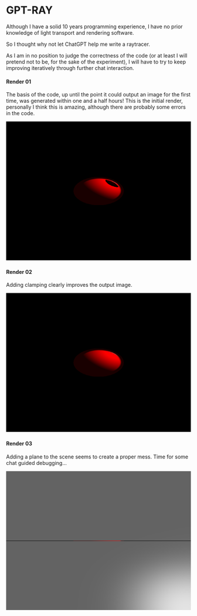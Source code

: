# GPT-RAY

Although I have a solid 10 years programming experience, I have no prior knowledge of light transport and rendering software. 

So I thought why not let ChatGPT help me write a raytracer.

As I am in no position to judge the correctness of the code (or at least I will pretend not to be, for the sake of the experiment), I will have to try to keep improving iteratively through further chat interaction.

#### Render 01

The basis of the code, up until the point it could output an image for the first time, was generated within one and a half hours!
This is the initial render, personally I think this is amazing, although there are probably some errors in the code.

![Render 01](renders/01.png)

#### Render 02

Adding clamping clearly improves the output image.

![Render 02](renders/02.png)

#### Render 03

Adding a plane to the scene seems to create a proper mess. Time for some chat guided debugging...

![Render 03](renders/03.png)